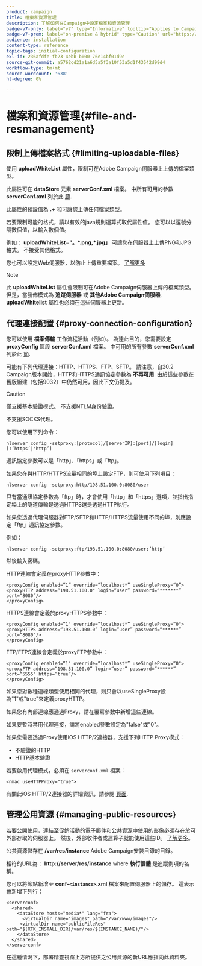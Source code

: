 ```yaml
---
product: campaign
title: 檔案和資源管理
description: 了解如何在Campaign中設定檔案和資源管理
badge-v7-only: label="v7" type="Informative" tooltip="Applies to Campaign Classic v7 only"
badge-v7-prem: label="on-premise & hybrid" type="Caution" url="https://experienceleague.adobe.com/docs/campaign-classic/using/installing-campaign-classic/architecture-and-hosting-models/hosting-models-lp/hosting-models.html?lang=en" tooltip="Applies to on-premise and hybrid deployments only"
audience: installation
content-type: reference
topic-tags: initial-configuration
exl-id: 236afdfe-fb23-4ebb-b000-76e14bf01d9e
source-git-commit: a5762cd21a1a6d5a5f3a10f53a5d1f43542d99d4
workflow-type: tm+mt
source-wordcount: '638'
ht-degree: 0%

---
```


# 檔案和資源管理{#file-and-resmanagement}



## 限制上傳檔案格式 {#limiting-uploadable-files}

使用 **uploadWhiteList** 屬性，限制可在Adobe Campaign伺服器上上傳的檔案類型。

此屬性可在 **dataStore** 元素 **serverConf.xml** 檔案。 中所有可用的參數 **serverConf.xml** 列於此 [節](../../installation/using/the-server-configuration-file.md).

此屬性的預設值為 **.+** 和可讓您上傳任何檔案類型。

若要限制可能的格式，請以有效的java規則運算式取代屬性值。 您可以以逗號分隔數個值，以輸入數個值。

例如： **uploadWhiteList=&quot;。&#42;.png,&#42;.jpg」** 可讓您在伺服器上上傳PNG和JPG格式。 不接受其他格式。

您也可以設定Web伺服器，以防止上傳重要檔案。 [了解更多](web-server-configuration.md)

>[!NOTE]
>
>此 **uploadWhiteList** 屬性會限制可在Adobe Campaign伺服器上傳的檔案類型。 但是，當發佈模式為 **追蹤伺服器** 或 **其他Adobe Campaign伺服器**, **uploadWhitelist** 屬性也必須在這些伺服器上更新。

## 代理連接配置 {#proxy-connection-configuration}

您可以使用 **檔案傳輸** 工作流程活動（例如）。 為達此目的，您需要設定 **proxyConfig** 區段 **serverConf.xml** 檔案。 中可用的所有參數 **serverConf.xml** 列於此 [節](../../installation/using/the-server-configuration-file.md).

可能有下列代理連接：HTTP、HTTPS、FTP、SFTP。 請注意，自20.2 Campaign版本開始，HTTP和HTTPS通訊協定參數為 **不再可用**. 由於這些參數在舊版組建（包括9032）中仍然可用，因此下文仍提及。

>[!CAUTION]
>
>僅支援基本驗證模式。 不支援NTLM身份驗證。
>
>不支援SOCKS代理。

您可以使用下列命令：

```
nlserver config -setproxy:[protocol]/[serverIP]:[port]/[login][:‘https’|'http’]
```

通訊協定參數可以是「http」、「https」或「ftp」。

如果您在與HTTP/HTTPS流量相同的埠上設定FTP，則可使用下列項目：

```
nlserver config -setproxy:http/198.51.100.0:8080/user
```

只有當通訊協定參數為「ftp」時，才會使用「http」和「https」選項，並指出指定埠上的隧道傳輸是透過HTTPS還是透過HTTP執行。

如果您透過代理伺服器對FTP/SFTP和HTTP/HTTPS流量使用不同的埠，則應設定「ftp」通訊協定參數。


例如：

```
nlserver config -setproxy:ftp/198.51.100.0:8080/user:’http’
```

然後輸入密碼。

HTTP連線會定義在proxyHTTP參數中：

```
<proxyConfig enabled=“1” override=“localhost*” useSingleProxy=“0”>
<proxyHTTP address=“198.51.100.0" login=“user” password=“*******” port=“8080”/>
</proxyConfig>
```

HTTPS連線會定義於proxyHTTPS參數中：

```
<proxyConfig enabled=“1" override=“localhost*” useSingleProxy=“0">
<proxyHTTPS address=“198.51.100.0” login=“user” password=“******” port=“8080"/>
</proxyConfig>
```

FTP/FTPS連線會定義於proxyFTP參數中：

```
<proxyConfig enabled=“1" override=“localhost*” useSingleProxy=“0">
<proxyFTP address=“198.51.100.0” login=“user” password=“******” port=“5555" https=”true”/>
</proxyConfig>
```

如果您對數種連線類型使用相同的代理，則只會以useSingleProxy設為&quot;1&quot;或&quot;true&quot;來定義proxyHTTP。

如果您有內部連線應通過Proxy，請在覆寫參數中新增這些連線。

如果要暫時禁用代理連接，請將enabled參數設定為&quot;false&quot;或&quot;0&quot;。

如果您需要透過Proxy使用iOS HTTP/2連接器，支援下列HTTP Proxy模式：

* 不驗證的HTTP
* HTTP基本驗證

若要啟用代理模式，必須在 `serverconf.xml` 檔案：

```
<nmac useHTTPProxy="true">
```

有關此iOS HTTP/2連接器的詳細資訊，請參閱 [頁面](../../delivery/using/about-mobile-app-channel.md).

## 管理公用資源 {#managing-public-resources}

若要公開使用，連結至促銷活動的電子郵件和公共資源中使用的影像必須存在於可外部存取的伺服器上。 然後，外部收件者或運算子就能使用這些ID。 [了解更多](../../installation/using/deploying-an-instance.md#managing-public-resources)。

公共資源儲存在 **/var/res/instance** Adobe Campaign安裝目錄的目錄。

相符的URL為： **http://server/res/instance** where **執行個體** 是追蹤例項的名稱。

您可以將節點新增至 **conf-`<instance>`.xml** 檔案來配置伺服器上的儲存。 這表示會新增下列行：

```
<serverconf>
  <shared>
    <dataStore hosts="media*" lang="fra">
      <virtualDir name="images" path="/var/www/images"/>
     <virtualDir name="publicFileRes" path="$(XTK_INSTALL_DIR)/var/res/$(INSTANCE_NAME)/"/>
    </dataStore>
  </shared>
</serverconf>
```

在這種情況下，部署精靈視窗上方所提供之公用資源的新URL應指向此資料夾。
